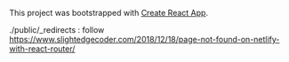 This project was bootstrapped with [Create React App](https://github.com/facebook/create-react-app).

./public/_redirects : follow https://www.slightedgecoder.com/2018/12/18/page-not-found-on-netlify-with-react-router/